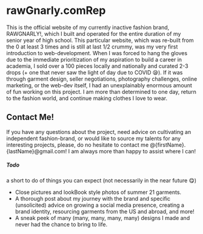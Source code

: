 # rawGnarly.comRep 
This is the official website of my currently inactive fashion brand, RAWGNARLY!, which I built and operated for the entire duration of my senior year of high school. This particular website, which was re-built from the 0 at least 3 times and is still at last 1/2 crummy, was my very first introduction to web-development. When I was forced to hang the gloves due to the immediate prioritization of my aspiration to build a career in academia, I sold over a 100 pieces locally and nationally and curated 2-3 drops (+ one that never saw the light of day due to COVID 😪). If it was through garment design, seller negotiations, photography challenges, online marketing, or the web-dev itself, I had an unexplainably enormous amount of fun working on this project. I am more than determined to one day, return to the fashion world, and continue making clothes I love to wear. 

## Contact Me!
If you have any questions about the project, need advice on cultivating an independent fashion-brand, or would like to source my talents for any interesting projects, please, do no hesitate to contact me @{firstName}.{lastName}@gmail.com! I am always more than happy to assist where I can!

##### Todo
a short to do of things you can expect (not necessarily in the near future 😋)
- Close pictures and lookBook style photos of summer 21 garments.
- A thorough post about my journey with the brand and specific (unsolicited) advice on growing a social media presence, creating a brand identity, resourcing garments from the US and abroad, and more!   
- A sneak peek of many (many, many, many, many) designs I made and never had the chance to bring to life.


